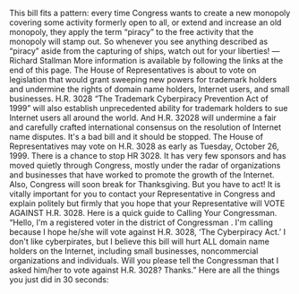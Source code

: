 This bill fits a pattern: every time Congress wants to create a new monopoly covering some activity formerly open to all, or extend and increase an old monopoly, they apply the term “piracy” to the free activity that the monopoly will stamp out. So whenever you see anything described as “piracy” aside from the capturing of ships, watch out for your liberties! —Richard Stallman More information is available by following the links at the end of this page. The House of Representatives is about to vote on legislation that would grant sweeping new powers for trademark holders and undermine the rights of domain name holders, Internet users, and small businesses. H.R. 3028 “The Trademark Cyberpiracy Prevention Act of 1999” will also establish unprecedented ability for trademark holders to sue Internet users all around the world. And H.R. 32028 will undermine a fair and carefully crafted international consensus on the resolution of Internet name disputes. It's a bad bill and it should be stopped. The House of Representatives may vote on H.R. 3028 as early as Tuesday, October 26, 1999. There is a chance to stop HR 3028. It has very few sponsors and has moved quietly through Congress, mostly under the radar of organizations and businesses that have worked to promote the growth of the Internet. Also, Congress will soon break for Thanksgiving. But you have to act! It is vitally important for you to contact your Representative in Congress and explain politely but firmly that you hope that your Representative will VOTE AGAINST H.R. 3028. Here is a quick guide to Calling Your Congressman. “Hello, I'm a registered voter in the district of Congressman <name>. I'm calling because I hope he/she will vote against H.R. 3028, ‘The Cyberpiracy Act.’ I don't like cyberpirates, but I believe this bill will hurt ALL domain name holders on the Internet, including small businesses, noncommercial organizations and individuals. Will you please tell the Congressman that I asked him/her to vote against H.R. 3028? Thanks.” Here are all the things you just did in 30 seconds: